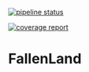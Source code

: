 [![pipeline status](https://gitlab.com/BadTowers/FallenLand/badges/master/pipeline.svg)](https://gitlab.com/BadTowers/FallenLand/-/commits/master)

[![coverage report](https://gitlab.com/BadTowers/FallenLand/badges/master/coverage.svg)](https://gitlab.com/BadTowers/FallenLand/-/commits/master)

# FallenLand

